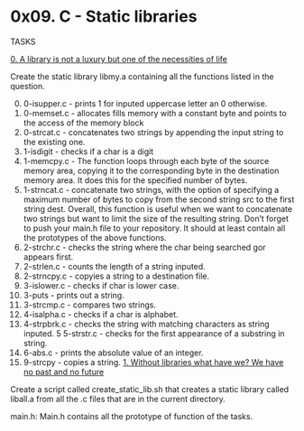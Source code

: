 # 0x09. C - Static libraries
TASKS

[0. A library is not a luxury but one of the necessities of life](libmy.a)

Create the static library libmy.a containing all the functions listed in the question.

0. 0-isupper.c - prints 1 for inputed uppercase letter an 0 otherwise.
0. 0-memset.c - allocates fills memory with a constant byte and points to the access of the memory block
0. 0-strcat.c - concatenates two strings by appending the input string to the existing one.
1. 1-isdigit - checks if a char is a digit
1. 1-memcpy.c - The function loops through each byte of the source memory area, copying it to the corresponding byte in the destination memory area. It does this for the specified number of bytes.
1. 1-strncat.c - concatenate two strings, with the option of specifying a maximum number of bytes to copy from the second string src to the first string dest. Overall, this function is useful when we want to concatenate two strings but want to limit the size of the resulting string.
Don’t forget to push your main.h file to your repository. It should at least contain all the prototypes of the above functions.
2. 2-strchr.c - checks the string where the char being searched gor appears first.
2. 2-strlen.c - counts the length of a string inputed.
2. 2-strncpy.c - copyies a string to a destination file.
3. 3-islower.c - checks if char is lower case.
3. 3-puts - prints out a string.
4. 3-strcmp.c - compares two strings.
4. 4-isalpha.c - checks if a char is alphabet.
4. 4-strpbrk.c - checks the string with matching characters as string inputed.
5 5-strstr.c - checks for the first appearance of a substring in string.
6. 6-abs.c - prints the absolute value of an integer.
9. 9-strcpy - copies a string.
[1. Without libraries what have we? We have no past and no future](create_static_lib.sh)

Create a script called create_static_lib.sh that creates a static library called liball.a from all the .c files that are in the current directory.

main.h: Main.h contains all the prototype of function of the tasks.
